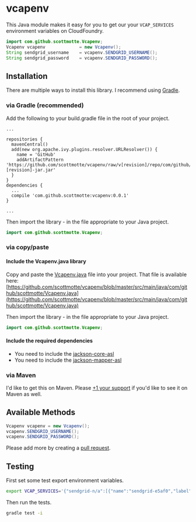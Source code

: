 # vcapenv

This Java module makes it easy for you to get our your `VCAP_SERVICES` environment variables on CloudFoundry.

```java
import com.github.scottmotte.Vcapenv;
Vcapenv vcapenv             = new Vcapenv();
String sendgrid_username    = vcapenv.SENDGRID_USERNAME();
String sendgrid_password    = vcapenv.SENDGRID_PASSWORD();
```

## Installation

There are multiple ways to install this library. I recommend using [Gradle](http://www.gradle.org/).

### via Gradle (recommended)

Add the following to your build.gradle file in the root of your project.

```
...

repositories {
  mavenCentral()
  add(new org.apache.ivy.plugins.resolver.URLResolver()) {
    name = 'GitHub'
    addArtifactPattern 'https://github.com/scottmotte/vcapenv/raw/v[revision]/repo/com/github/scottmotte/[revision]/vcapenv-[revision]-jar.jar'
  }
}
dependencies {
  ...
  compile 'com.github.scottmotte:vcapenv:0.0.1'
}

...
```

Then import the library - in the file appropriate to your Java project.

```java
import com.github.scottmotte.Vcapenv;
```

### via copy/paste

#### Include the Vcapenv.java library

Copy and paste the [Vcapenv.java](https://github.com/scottmotte/vcapenv/blob/master/src/main/java/com/github/scottmotte/Vcapenv.java) file into your project. That file is available here: [https://github.com/scottmotte/vcapenv/blob/master/src/main/java/com/github/scottmotte/Vcapenv.java](https://github.com/scottmotte/vcapenv/blob/master/src/main/java/com/github/scottmotte/Vcapenv.java)

Then import the library - in the file appropriate to your Java project.

```java
import com.github.scottmotte.Vcapenv;
```

#### Include the required dependencies

* You need to include the [jackson-core-asl](http://mvnrepository.com/artifact/org.codehaus.jackson/jackson-core-asl)
* You need to include the [jackson-mapper-asl](http://mvnrepository.com/artifact/org.codehaus.jackson/jackson-mapper-asl)

### via Maven

I'd like to get this on Maven. Please [+1 your support](https://github.com/scottmotte/vcapenv/issues) if you'd like to see it on Maven as well.

## Available Methods

```java
Vcapenv vcapenv = new Vcapenv();
vcapenv.SENDGRID_USERNAME();
vcapenv.SENDGRID_PASSWORD();
```

Please add more by creating a [pull request](https://github.com/scottmotte/vcapenv/pulls).

## Testing

First set some test export environment variables.

```bash
export VCAP_SERVICES='{"sendgrid-n/a":[{"name":"sendgrid-e5af0","label":"sendgrid-n/a","tags":["smtp"],"plan":"free","credentials":{"username":"orion","hostname":"smtp.sendgrid.net","password":"ofsky"}}]}'
```

Then run the tests.

```bash
gradle test -i
``` 
